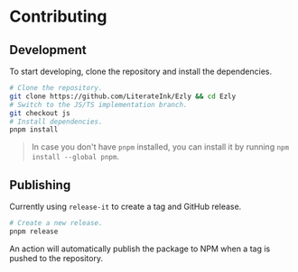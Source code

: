 # Contributing

## Development

To start developing, clone the repository and install the dependencies.

```bash
# Clone the repository.
git clone https://github.com/LiterateInk/Ezly && cd Ezly
# Switch to the JS/TS implementation branch.
git checkout js
# Install dependencies.
pnpm install
```

> In case you don't have `pnpm` installed, you can install it by running `npm install --global pnpm`.

## Publishing

Currently using `release-it` to create a tag and GitHub release.

```bash
# Create a new release.
pnpm release
```

An action will automatically publish the package to NPM when a tag is pushed to the repository.
